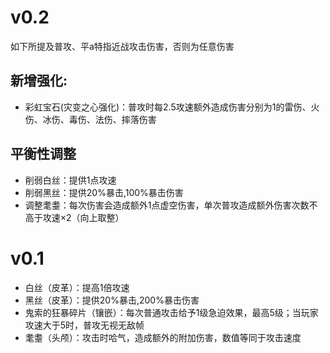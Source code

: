 # v0.2
如下所提及普攻、平a特指近战攻击伤害，否则为任意伤害

## 新增强化:
- 彩虹宝石(灾变之心强化)：普攻时每2.5攻速额外造成伤害分别为1的雷伤、火伤、冰伤、毒伤、法伤、摔落伤害

## 平衡性调整
- 削弱白丝：提供1点攻速
- 削弱黑丝：提供20%暴击,100%暴击伤害
- 调整耄耋：每次伤害会造成额外1点虚空伤害，单次普攻造成额外伤害次数不高于攻速×2（向上取整）


# v0.1

- 白丝（皮革）：提高1倍攻速
- 黑丝（皮革）：提供20%暴击,200%暴击伤害
- 鬼索的狂暴碎片（镶嵌）：每次普通攻击给予1级急迫效果，最高5级；当玩家攻速大于5时，普攻无视无敌帧
- 耄耋（头颅）：攻击时哈气，造成额外的附加伤害，数值等同于攻击速度
